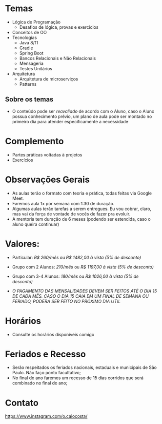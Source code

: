 # Temas

- Lógica de Programação
  - Desafios de lógica, provas e exercícios
- Conceitos de OO
- Tecnologias
  - Java 8/11
  - Gradle
  - Spring Boot
  - Bancos Relacionais e Não Relacionais
  - Mensageria
  - Testes Unitários
- Arquitetura
  - Arquitetura de microserviços
  - Patterns

## Sobre os temas
- O conteúdo pode ser *reavaliado* de acordo com o Aluno, caso o Aluno possua conhecimento prévio, um plano de aula pode ser montado no primeiro dia para atender especificamente a necessidade

# Complemento

- Partes práticas voltadas à projetos
- Exercícios


# Observações Gerais
- As aulas terão o formato com teoria e prática, todas feitas via Google Meet.
- Faremos aula 1x por semana com 1:30 de duração.
- Algumas aulas terão tarefas a serem entregues. Eu vou cobrar, claro, mas vai da força de vontade de vocês de fazer pra evoluir.
- A mentoria tem duração de 6 meses (podendo ser estendida, caso o aluno queira continuar)

# Valores:

- Particular: *R$ 260/mês* ou *R$ 1482,00 à vista (5% de desconto)*
- Grupo com 2 Alunos: *210/mês* ou *R$ 1197,00 à vista (5% de desconto)*
- Grupo com 3-4 Alunos: *180/mês* ou *R$ 1026,00 à vista (5% de desconto)*

- *O PAGAMENTO DAS MENSALIDADES DEVEM SER FEITOS ATÉ O DIA 15 DE CADA MÊS. CASO O DIA 15 CAIA EM UM FINAL DE SEMANA OU FERIADO, PODERÁ SER FEITO NO PRÓXIMO DIA ÚTIL*

# Horários
- Consulte os horários disponíveis comigo

# Feriados e Recesso

- Serão respeitados os feriados nacionais, estaduais e municipais de São Paulo. Não faço ponto facultativo;
- No final do ano faremos um recesso de 15 dias corridos que será combinado no final do ano;

# Contato
https://www.instagram.com/o.caiocosta/
